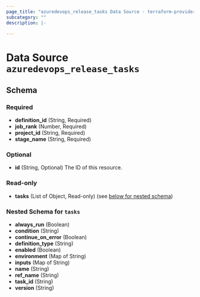 ```yaml
---
page_title: "azuredevops_release_tasks Data Source - terraform-provider-azuredevops"
subcategory: ""
description: |-
  
---
```


# Data Source `azuredevops_release_tasks`





## Schema

### Required

- **definition_id** (String, Required)
- **job_rank** (Number, Required)
- **project_id** (String, Required)
- **stage_name** (String, Required)

### Optional

- **id** (String, Optional) The ID of this resource.

### Read-only

- **tasks** (List of Object, Read-only) (see [below for nested schema](#nestedatt--tasks))

<a id="nestedatt--tasks"></a>
### Nested Schema for `tasks`

- **always_run** (Boolean)
- **condition** (String)
- **continue_on_error** (Boolean)
- **definition_type** (String)
- **enabled** (Boolean)
- **environment** (Map of String)
- **inputs** (Map of String)
- **name** (String)
- **ref_name** (String)
- **task_id** (String)
- **version** (String)


